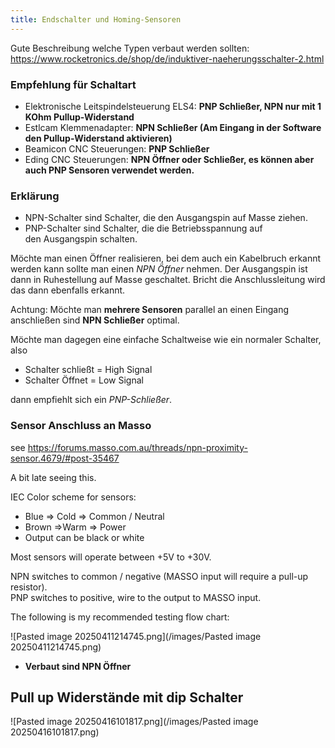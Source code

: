 ```yaml
---
title: Endschalter und Homing-Sensoren
---
```


Gute Beschreibung welche Typen verbaut werden sollten: <https://www.rocketronics.de/shop/de/induktiver-naeherungsschalter-2.html>

### Empfehlung für Schaltart

* Elektronische Leitspindelsteuerung ELS4: **PNP Schließer, NPN nur mit 1 KOhm Pullup-Widerstand**
* Estlcam Klemmenadapter: **NPN Schließer (Am Eingang in der Software den Pullup-Widerstand aktivieren)**
* Beamicon CNC Steuerungen: **PNP Schließer**
* Eding CNC Steuerungen: **NPN Öffner oder Schließer, es können aber auch PNP Sensoren verwendet werden.**

### Erklärung

* NPN-Schalter sind Schalter, die den Ausgangspin auf Masse ziehen.
* PNP-Schalter sind Schalter, die die Betriebsspannung auf den Ausgangspin schalten.

Möchte man einen Öffner realisieren, bei dem auch ein Kabelbruch erkannt werden kann sollte man einen *NPN Öffner* nehmen. Der Ausgangspin ist dann in Ruhestellung auf Masse geschaltet. Bricht die Anschlussleitung wird das dann ebenfalls erkannt.

Achtung: Möchte man **mehrere Sensoren** parallel an einen Eingang anschließen sind **NPN Schließer** optimal.

Möchte man dagegen eine einfache Schaltweise wie ein normaler Schalter, also

* Schalter schließt = High Signal
* Schalter Öffnet = Low Signal

dann empfiehlt sich ein *PNP-Schließer*.

### Sensor Anschluss an Masso

see <https://forums.masso.com.au/threads/npn-proximity-sensor.4679/#post-35467>

A bit late seeing this.

IEC Color scheme for sensors:

* Blue => Cold => Common / Neutral
* Brown =>Warm => Power
* Output can be black or white

Most sensors will operate between +5V to +30V.

NPN switches to common / negative (MASSO input will require a pull-up resistor).  
PNP switches to positive, wire to the output to MASSO input.

The following is my recommended testing flow chart:

![Pasted image 20250411214745.png](/images/Pasted image 20250411214745.png)

* **Verbaut sind NPN Öffner**

## Pull up Widerstände mit dip Schalter

![Pasted image 20250416101817.png](/images/Pasted image 20250416101817.png)

